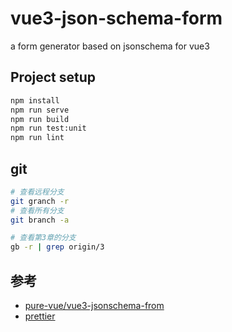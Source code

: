 # vue3-json-schema-form

a form generator based on jsonschema for vue3

## Project setup

```bash
npm install
npm run serve
npm run build
npm run test:unit
npm run lint
```

## git

```bash
# 查看远程分支
git granch -r
# 查看所有分支
git branch -a

# 查看第3章的分支
gb -r | grep origin/3
```

## 参考

* [pure-vue/vue3-jsonschema-from](https://github.com/pure-vue/vue3-jsonschema-from)
* [prettier](https://prettier.io/)
